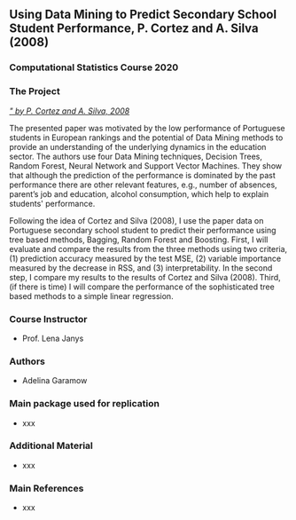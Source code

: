 ## Using Data Mining to Predict Secondary School Student Performance, P. Cortez and A. Silva (2008)
### Computational Statistics Course 2020 

### The Project
<a href="https://pdfs.semanticscholar.org/61d4/68d5254730bbecf822c6b60d7d6595d9889c.pdf?_ga=2.55301101.779715794.1594107255-2097271089.1594107255">*" by P. Cortez and A. Silva, 2008*</a>

The presented paper was motivated by the low performance of Portuguese students in European rankings 
and the potential of Data Mining methods to provide an understanding of the underlying dynamics in the education sector. The authors use four Data Mining techniques, Decision Trees, Random Forest, Neural Network and Support Vector Machines. They show that although the prediction of the performance is dominated by the past performance there are other relevant features, e.g., number of absences, parent’s job and education, alcohol consumption, which help to explain students' performance.

Following the idea of Cortez and Silva (2008), I use the paper data on Portuguese secondary school student to predict their performance using tree based methods, Bagging, Random Forest and Boosting. First, I will evaluate and compare the results from the three methods using two criteria, (1) prediction accuracy measured by the test MSE, (2) variable importance measured by the decrease in RSS, and (3) interpretability. In the second step, I compare my results to the results of Cortez and Silva (2008). Third, (if there is time) I will compare the performance of the sophisticated tree based methods to a simple linear regression.

### Course Instructor
* Prof. Lena Janys

### Authors
* Adelina Garamow 

### Main package used for replication
* xxx

### Additional Material
* xxx

### Main References 
* xxx

